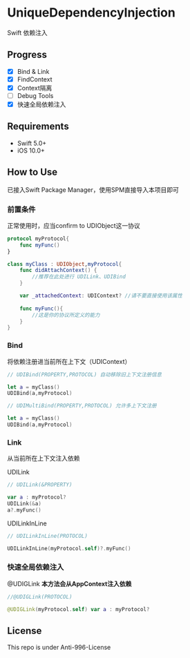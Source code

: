 # UniqueDependencyInjection
 
Swift 依赖注入

## Progress

- [x] Bind & Link
- [x] FindContext
- [x] Context隔离
- [ ] Debug Tools
- [x] 快速全局依赖注入

## Requirements
- Swift 5.0+
- iOS 10.0+

## How to Use
已接入Swift Package Manager，使用SPM直接导入本项目即可

### 前置条件
正常使用时，应当confirm to UDIObject这一协议
```Swift
protocol myProtocol{
    func myFunc()
}

class myClass : UDIObject,myProtocol{
    func didAttachContext() {
        //推荐在此处进行 UDILink、UDIBind
    }

    var _attachedContext: UDIContext? //请不要直接使用该属性
    
    func myFunc(){
        //这是你的协议所定义的能力
    }
}
```

### Bind
将依赖注册进当前所在上下文（UDIContext）
```Swift
// UDIBind(PROPERTY,PROTOCOL) 自动移除旧上下文注册信息

let a = myClass()
UDIBind(a,myProtocol)


```

```Swift
// UDIMultiBind(PROPERTY,PROTOCOL) 允许多上下文注册

let a = myClass()
UDIBind(a,myProtocol)


```

### Link
从当前所在上下文注入依赖

UDILink
```Swift
// UDILink(&PROPERTY) 

var a : myProtocol?
UDILink(&a)
a?.myFunc()

```


UDILinkInLine
```Swift
// UDILinkInLine(PROTOCOL) 

UDILinkInLine(myProtocol.self)?.myFunc()

```

### 快速全局依赖注入
@UDIGLink **本方法会从AppContext注入依赖**
```Swift
//@UDIGLink(PROTOCOL)

@UDIGLink(myProtocol.self) var a : myProtocol?

```


## License

This repo is under Anti-996-License


